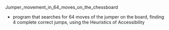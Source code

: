  Jumper_movement_in_64_moves_on_the_chessboard
 
 - program that searches for 64 moves of the jumper on the board, finding 4 complete correct jumps, using the Heuristics of Accessibility
